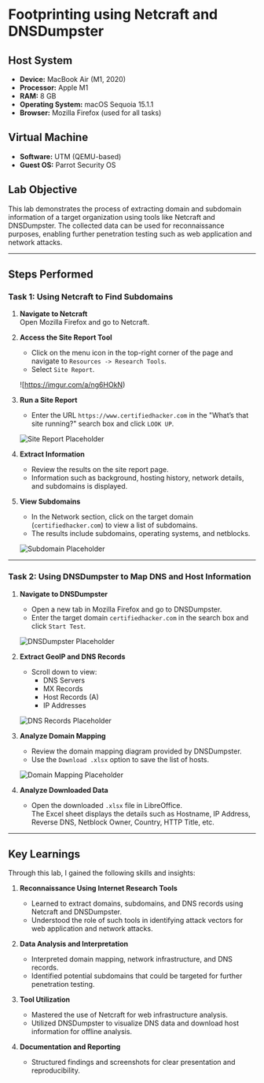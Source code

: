# Footprinting using Netcraft and DNSDumpster

## Host System

- **Device:** MacBook Air (M1, 2020)
- **Processor:** Apple M1
- **RAM:** 8 GB
- **Operating System:** macOS Sequoia 15.1.1
- **Browser:** Mozilla Firefox (used for all tasks)

## Virtual Machine

- **Software:** UTM (QEMU-based)
- **Guest OS:** Parrot Security OS

## Lab Objective

This lab demonstrates the process of extracting domain and subdomain information of a target organization using tools like Netcraft and DNSDumpster. The collected data can be used for reconnaissance purposes, enabling further penetration testing such as web application and network attacks.

---

## Steps Performed

### Task 1: Using Netcraft to Find Subdomains

1. **Navigate to Netcraft**  
   Open Mozilla Firefox and go to Netcraft.

2. **Access the Site Report Tool**  
   - Click on the menu icon in the top-right corner of the page and navigate to `Resources -> Research Tools`.
   - Select `Site Report`.

   ![https://imgur.com/a/ng6HOkN)

3. **Run a Site Report**  
   - Enter the URL `https://www.certifiedhacker.com` in the "What’s that site running?" search box and click `LOOK UP`.

   ![Site Report Placeholder](images/netcraft_site_report.png)

4. **Extract Information**  
   - Review the results on the site report page.
   - Information such as background, hosting history, network details, and subdomains is displayed.

5. **View Subdomains**  
   - In the Network section, click on the target domain (`certifiedhacker.com`) to view a list of subdomains.
   - The results include subdomains, operating systems, and netblocks.

   ![Subdomain Placeholder](images/netcraft_subdomains.png)

---

### Task 2: Using DNSDumpster to Map DNS and Host Information

1. **Navigate to DNSDumpster**  
   - Open a new tab in Mozilla Firefox and go to DNSDumpster.
   - Enter the target domain `certifiedhacker.com` in the search box and click `Start Test`.

   ![DNSDumpster Placeholder](images/dnsdumpster_start_test.png)

2. **Extract GeoIP and DNS Records**  
   - Scroll down to view:
     - DNS Servers
     - MX Records
     - Host Records (A)
     - IP Addresses

   ![DNS Records Placeholder](images/dns_records.png)

3. **Analyze Domain Mapping**  
   - Review the domain mapping diagram provided by DNSDumpster.
   - Use the `Download .xlsx` option to save the list of hosts.

   ![Domain Mapping Placeholder](images/dns_mapping.png)

4. **Analyze Downloaded Data**  
   - Open the downloaded `.xlsx` file in LibreOffice.  
     The Excel sheet displays the details such as Hostname, IP Address, Reverse DNS, Netblock Owner, Country, HTTP Title, etc.

---

## Key Learnings

Through this lab, I gained the following skills and insights:

1. **Reconnaissance Using Internet Research Tools**
   - Learned to extract domains, subdomains, and DNS records using Netcraft and DNSDumpster.
   - Understood the role of such tools in identifying attack vectors for web application and network attacks.

2. **Data Analysis and Interpretation**
   - Interpreted domain mapping, network infrastructure, and DNS records.
   - Identified potential subdomains that could be targeted for further penetration testing.

3. **Tool Utilization**
   - Mastered the use of Netcraft for web infrastructure analysis.
   - Utilized DNSDumpster to visualize DNS data and download host information for offline analysis.

4. **Documentation and Reporting**
   - Structured findings and screenshots for clear presentation and reproducibility.
